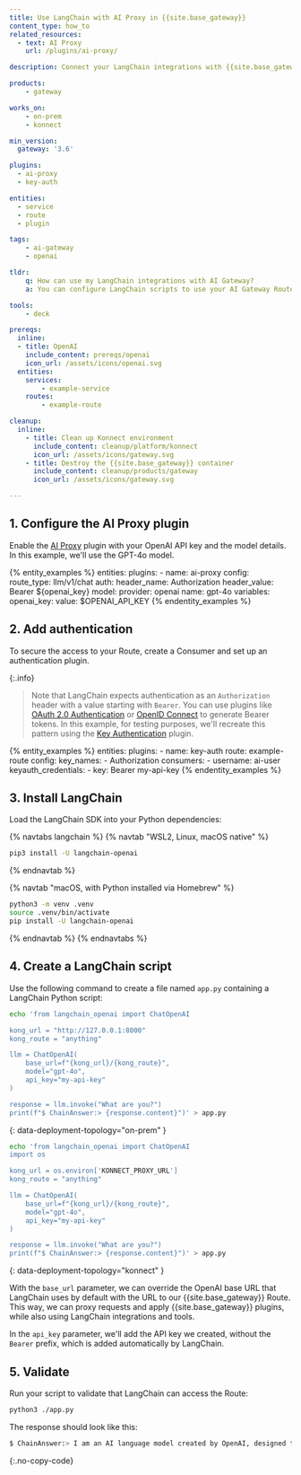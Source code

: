 ```yaml
---
title: Use LangChain with AI Proxy in {{site.base_gateway}}
content_type: how_to
related_resources:
  - text: AI Proxy
    url: /plugins/ai-proxy/

description: Connect your LangChain integrations with {{site.base_gateway}} with no code changes.

products:
    - gateway

works_on:
    - on-prem
    - konnect

min_version:
  gateway: '3.6'

plugins:
  - ai-proxy
  - key-auth

entities: 
  - service
  - route
  - plugin

tags:
    - ai-gateway
    - openai

tldr:
    q: How can use my LangChain integrations with AI Gateway?
    a: You can configure LangChain scripts to use your AI Gateway Route by replacing the `base_url` parameter in the [LangChain model instantiation](https://python.langchain.com/docs/integrations/chat/openai/#instantiation) with your proxy URL.

tools:
    - deck

prereqs:
  inline:
  - title: OpenAI
    include_content: prereqs/openai
    icon_url: /assets/icons/openai.svg
  entities:
    services:
        - example-service
    routes:
        - example-route

cleanup:
  inline:
    - title: Clean up Konnect environment
      include_content: cleanup/platform/konnect
      icon_url: /assets/icons/gateway.svg
    - title: Destroy the {{site.base_gateway}} container
      include_content: cleanup/products/gateway
      icon_url: /assets/icons/gateway.svg

---
```


## 1. Configure the AI Proxy plugin

Enable the [AI Proxy](/plugins/ai-proxy/) plugin with your OpenAI API key and the model details. In this example, we'll use the GPT-4o model.

{% entity_examples %}
entities:
    plugins:
    - name: ai-proxy
      config:
        route_type: llm/v1/chat
        auth:
          header_name: Authorization
          header_value: Bearer ${openai_key}
        model:
          provider: openai
          name: gpt-4o
variables:
  openai_key:
    value: $OPENAI_API_KEY
{% endentity_examples %}

## 2. Add authentication

To secure the access to your Route, create a Consumer and set up an authentication plugin.

{:.info}
> Note that LangChain expects authentication as an `Authorization` header with a value starting with `Bearer`. 
You can use plugins like [OAuth 2.0 Authentication](/plugins/oauth2/) or [OpenID Connect](/plugins/openid-connect/) to generate Bearer tokens. 
In this example, for testing purposes, we'll recreate this pattern using the [Key Authentication](/plugins/key-auth/) plugin.

{% entity_examples %}
entities:
    plugins:
    - name: key-auth
      route: example-route
      config:
        key_names:
        - Authorization
    consumers:
    - username: ai-user
      keyauth_credentials:
      - key: Bearer my-api-key
{% endentity_examples %}


## 3. Install LangChain

Load the LangChain SDK into your Python dependencies:

{% navtabs langchain %}
{% navtab "WSL2, Linux, macOS native" %}
```sh
pip3 install -U langchain-openai
```
{% endnavtab %}

{% navtab "macOS, with Python installed via Homebrew" %}
```sh
python3 -m venv .venv
source .venv/bin/activate
pip install -U langchain-openai
```
{% endnavtab %}
{% endnavtabs %}

## 4. Create a LangChain script

Use the following command to create a file named `app.py` containing a LangChain Python script:

```sh
echo 'from langchain_openai import ChatOpenAI

kong_url = "http://127.0.0.1:8000"
kong_route = "anything"

llm = ChatOpenAI(
    base_url=f"{kong_url}/{kong_route}",
    model="gpt-4o",
    api_key="my-api-key"
)

response = llm.invoke("What are you?")
print(f"$ ChainAnswer:> {response.content}")' > app.py
```
{: data-deployment-topology="on-prem" }

```sh
echo 'from langchain_openai import ChatOpenAI 
import os

kong_url = os.environ['KONNECT_PROXY_URL']
kong_route = "anything"

llm = ChatOpenAI(
    base_url=f"{kong_url}/{kong_route}",
    model="gpt-4o",
    api_key="my-api-key"
)

response = llm.invoke("What are you?")
print(f"$ ChainAnswer:> {response.content}")' > app.py
```
{: data-deployment-topology="konnect" }

With the `base_url` parameter, we can override the OpenAI base URL that LangChain uses by default with the URL to our {{site.base_gateway}} Route. This way, we can proxy requests and apply {{site.base_gateway}} plugins, while also using LangChain integrations and tools.

In the `api_key` parameter, we'll add the API key we created, without the `Bearer` prefix, which is added automatically by LangChain.

## 5. Validate

Run your script to validate that LangChain can access the Route:

```sh
python3 ./app.py
```

The response should look like this:
```sh
$ ChainAnswer:> I am an AI language model created by OpenAI, designed to assist with understanding and generating human-like text based on the input I receive. I can help answer questions, provide explanations, and assist with a variety of tasks involving language. What would you like to know or discuss today?
```
{:.no-copy-code}


